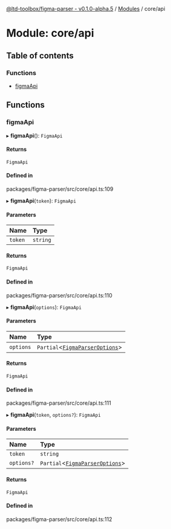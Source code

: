 [@ltd-toolbox/figma-parser - v0.1.0-alpha.5](../README.md) / [Modules](../modules.md) / core/api

# Module: core/api

## Table of contents

### Functions

- [figmaApi](core_api.md#figmaapi)

## Functions

### figmaApi

▸ **figmaApi**(): `FigmaApi`

#### Returns

`FigmaApi`

#### Defined in

packages/figma-parser/src/core/api.ts:109

▸ **figmaApi**(`token`): `FigmaApi`

#### Parameters

| Name | Type |
| :------ | :------ |
| `token` | `string` |

#### Returns

`FigmaApi`

#### Defined in

packages/figma-parser/src/core/api.ts:110

▸ **figmaApi**(`options`): `FigmaApi`

#### Parameters

| Name | Type |
| :------ | :------ |
| `options` | `Partial`\<[`FigmaParserOptions`](../interfaces/dev.FigmaParserOptions.md)\> |

#### Returns

`FigmaApi`

#### Defined in

packages/figma-parser/src/core/api.ts:111

▸ **figmaApi**(`token`, `options?`): `FigmaApi`

#### Parameters

| Name | Type |
| :------ | :------ |
| `token` | `string` |
| `options?` | `Partial`\<[`FigmaParserOptions`](../interfaces/dev.FigmaParserOptions.md)\> |

#### Returns

`FigmaApi`

#### Defined in

packages/figma-parser/src/core/api.ts:112
